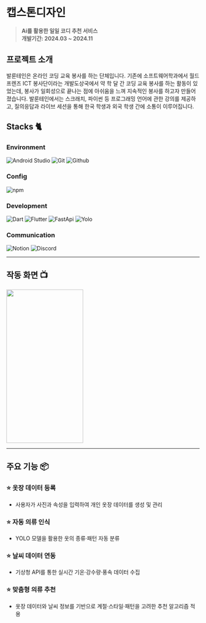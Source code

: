 # 캡스톤디자인

<div align="center">

</div>

> **Ai를 활용한 일일 코디 추천 서비스** <br/> **개발기간: 2024.03 ~ 2024.11**

## 프로젝트 소개

발룬테인은 온라인 코딩 교육 봉사를 하는 단체입니다. 기존에 소프트웨어학과에서 월드프렌즈 ICT 봉사단이라는 개발도상국에서 약 학 달 간 코딩 교육 봉사를 하는 활동이 있었는데, 봉사가 일회성으로 끝나는 점에 아쉬움을 느껴 지속적인 봉사를 하고자 만들어졌습니다. 발룬테인에서는 스크래치, 파이썬 등 프로그래밍 언어에 관한 강의를 제공하고, 질의응답과 라이브 세션을 통해 한국 학생과 외국 학생 간에 소통이 이루어집니다.

## Stacks 🐈

### Environment
![Android Studio](https://img.shields.io/badge/AndroidStudio-3DDC84?style=for-the-badge&logo=AndroidStudio&logoColor=white)
![Git](https://img.shields.io/badge/Git-F05032?style=for-the-badge&logo=Git&logoColor=white)
![Github](https://img.shields.io/badge/GitHub-181717?style=for-the-badge&logo=GitHub&logoColor=white)             

### Config
![npm](https://img.shields.io/badge/npm-CB3837?style=for-the-badge&logo=npm&logoColor=white)        

### Development
![Dart](https://img.shields.io/badge/Dart-0175C2?style=for-the-badge&logo=Dart&logoColor=white)
![Flutter](https://img.shields.io/badge/Flutter-02569B?style=for-the-badge&logo=Flutter&logoColor=61DAFB)
![FastApi](https://img.shields.io/badge/FastApi-009688?style=for-the-badge&logo=FastApi&logoColor=white)
![Yolo](https://img.shields.io/badge/Yolo-111F68?style=for-the-badge&logo=Yolo&logoColor=white)


### Communication
![Notion](https://img.shields.io/badge/Notion-000000?style=for-the-badge&logo=Notion&logoColor=white)
![Discord](https://img.shields.io/badge/Discord-5865F2?style=for-the-badge&logo=Discord&logoColor=white)

---
## 작동 화면 📺
<img src="https://github.com/user-attachments/assets/fb51c057-b632-4b3f-985b-20c01474652d" width="200" height="400"/>


---
## 주요 기능 📦

### ⭐️ 옷장 데이터 등록
- 사용자가 사진과 속성을 입력하여 개인 옷장 데이터를 생성 및 관리
  
### ⭐️ 자동 의류 인식
- YOLO 모델을 활용한 옷의 종류·패턴 자동 분류
  
### ⭐️ 날씨 데이터 연동
- 기상청 API를 통한 실시간 기온·강수량·풍속 데이터 수집
  
### ⭐️ 맞춤형 의류 추천
- 옷장 데이터와 날씨 정보를 기반으로 계절·스타일·패턴을 고려한 추천 알고리즘 적용

